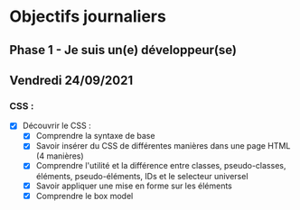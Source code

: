 # Objectifs journaliers

## Phase 1 - Je suis un(e) développeur(se)


## Vendredi 24/09/2021


### CSS :

* [x] Découvrir le CSS :
  * [x] Comprendre la syntaxe de base
  * [x] Savoir insérer du CSS de différentes manières dans une page HTML (4 manières)
  * [x] Comprendre l'utilité et la différence entre classes, pseudo-classes, éléments, pseudo-éléments,  IDs et le selecteur universel
  * [x] Savoir appliquer une mise en forme sur les éléments 
  * [x] Comprendre le box model
